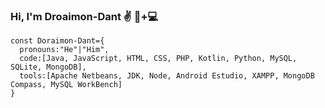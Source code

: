 ### Hi, I'm Droaimon-Dant ✌️ 👦+💻


```JS
const Doraimon-Dant={
  pronouns:"He"|"Him",
  code:[Java, JavaScript, HTML, CSS, PHP, Kotlin, Python, MySQL, SQLite, MongoDB],
  tools:[Apache Netbeans, JDK, Node, Android Estudio, XAMPP, MongoDB Compass, MySQL WorkBench]
}
```
<!--
**Doraimon-Dant/Doraimon-Dant** is a ✨ _special_ ✨ repository because its `README.md` (this file) appears on your GitHub profile.

Here are some ideas to get you started:

- 🔭 I’m currently working on ...
- 🌱 I’m currently learning ...
- 👯 I’m looking to collaborate on ...
- 🤔 I’m looking for help with ...
- 💬 Ask me about ...
- 📫 How to reach me: ...
- 😄 Pronouns: ...
- ⚡ Fun fact: ...
-->
